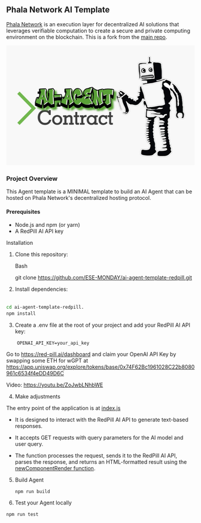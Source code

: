 ## Phala Network AI Template



[Phala Network](https://x.com/PhalaNetwork) is an execution layer for decentralized AI solutions that leverages verifiable computation to create a secure and private computing environment on the blockchain.
This is a fork from the [main repo](https://github.com/Phala-Network/ai-agent-template-redpill).




<a href="https://github.com/Phala-Network/ai-agent-template-redpill">
    <img height="320" src="./public/AI-Agent-Contract.jpg" />
    <br />
  </a>



### Project Overview

This Agent template is a MINIMAL template to build an AI Agent that can be hosted on Phala Network's decentralized hosting protocol.

#### Prerequisites
-  Node.js and npm (or yarn)
-   A RedPill AI API key

Installation
1. Clone this repository:
   
    Bash

    git clone https://github.com/ESE-MONDAY/ai-agent-template-redpill.git

  

2. Install dependencies:

   
```Bash

cd ai-agent-template-redpill.
npm install

```

3. Create a .env file at the root of your project and add your RedPill AI API key:
```
    OPENAI_API_KEY=your_api_key
```

Go to https://red-pill.ai/dashboard and claim your OpenAI API Key by swapping some ETH for wGPT at https://app.uniswap.org/explore/tokens/base/0x74F62Bc1961028C22b8080961c6534f4eDD49D6C

Video: https://youtu.be/ZoJwbLNhbWE

4. Make adjustments

The entry point of the application is at [index.js](https://github.com/ESE-MONDAY/ai-agent-template-redpill/blob/main/src/index.ts)

- It is designed to interact with the RedPill AI API to generate text-based responses.

- It accepts GET requests with query parameters for the AI model and user query.

- The function processes the request, sends it to the RedPill AI API, parses the response, and returns an HTML-formatted result using the [newComponentRender function](https://github.com/ESE-MONDAY/ai-agent-template-redpill/blob/main/src/uiSupport.ts).

5. Build Agent
   ```
   npm run build

   ```

6. Test your Agent locally
```
npm run test

```
